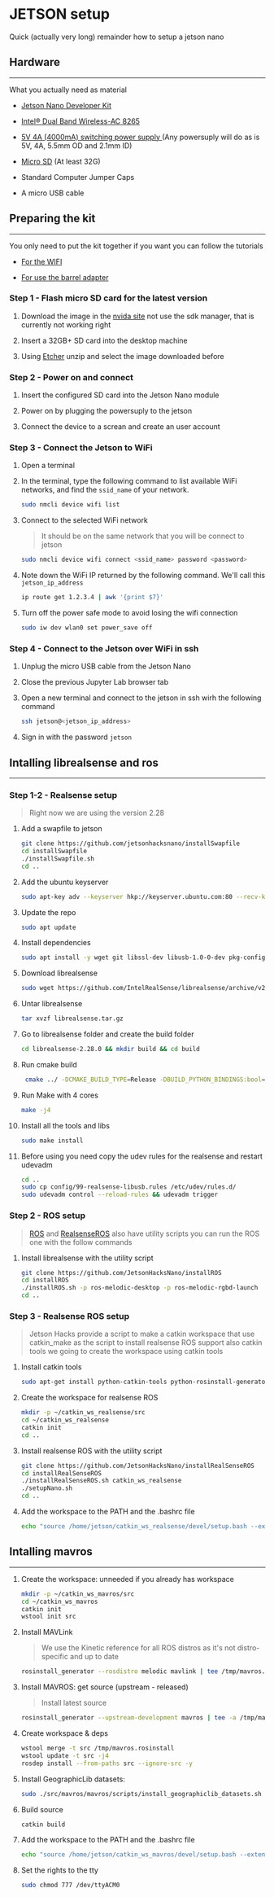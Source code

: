 # JETSON setup

Quick (actually very long) remainder how to setup a jetson nano

## Hardware
---

What you actually need as material

+ [Jetson Nano Developer Kit](https://developer.nvidia.com/embedded/jetson-nano-developer-kit)

+ [Intel® Dual Band Wireless-AC 8265](https://ark.intel.com/content/www/us/en/ark/products/94150/intel-dual-band-wireless-ac-8265.html)

+ [5V 4A (4000mA) switching power supply ](https://www.adafruit.com/product/1466)(Any powersuply will do as is 5V, 4A, 5.5mm OD and 2.1mm ID)

+ [Micro SD](https://www.sandisk.com/home/memory-cards/microsd-cards/extreme-microsd) (At least 32G)

+ Standard Computer Jumper Caps

+ A micro USB cable

## Preparing the kit
---

You only need to put the kit together if you want you can follow the tutorials

+ [For the WIFI](https://www.jetsonhacks.com/2019/04/08/jetson-nano-intel-wifi-and-bluetooth/)

+ [For use the barrel adapter](https://www.jetsonhacks.com/2019/04/10/jetson-nano-use-more-power/)


### Step 1 - Flash micro SD card for the latest version

1. Download the image in the [nvida site](https://developer.nvidia.com/embedded/downloads) not use the sdk manager, that is currently not working right

2. Insert a 32GB+ SD card into the desktop machine

3. Using [Etcher](https://www.balena.io/etcher/) unzip and select the image downloaded before


### Step 2 - Power on and connect

1. Insert the configured SD card into the Jetson Nano module

2. Power on by plugging the powersuply to the jetson

3. Connect the device to a screan and create an user account

### Step 3 - Connect the Jetson to WiFi

1. Open a terminal

2. In the terminal, type the following command to list available WiFi networks, and find the ``ssid_name`` of your network.

    ```bash
    sudo nmcli device wifi list
    ```
3. Connect to  the selected WiFi network

    >  It should be on the same network that you will be connect to jetson

    ```bash
    sudo nmcli device wifi connect <ssid_name> password <password>
    ```
4. Note down the WiFi IP returned by the following command.  We'll call this ``jetson_ip_address``
    
    ```bash
    ip route get 1.2.3.4 | awk '{print $7}'
    ```
5. Turn off the power safe mode to avoid losing the wifi connection

    ```bash
    sudo iw dev wlan0 set power_save off
    ```
### Step 4 - Connect to the Jetson over WiFi in ssh 

1. Unplug the micro USB cable from the Jetson Nano

2. Close the previous Jupyter Lab browser tab

3. Open a new terminal and connect to the jetson in ssh wirh the following command

    ```bash
    ssh jetson@<jetson_ip_address>
    ```
4. Sign in with the password ``jetson``

## Intalling librealsense and ros
---

### Step 1-2 - Realsense setup

> Right now we are using the version 2.28

1. Add a swapfile to jetson

    ```bash
    git clone https://github.com/jetsonhacksnano/installSwapfile
    cd installSwapfile
    ./installSwapfile.sh
    cd ..
    ```

2. Add the ubuntu keyserver
    ```bash
    sudo apt-key adv --keyserver hkp://keyserver.ubuntu.com:80 --recv-key F42ED6FBAB17C654
    ```

3. Update the repo
    ```bash
    sudo apt update
    ```

4. Install dependencies
    ```bash
    sudo apt install -y wget git libssl-dev libusb-1.0-0-dev pkg-config libgtk-3-dev libglfw3-dev libgl1-mesa-dev libglu1-mesa-dev python3-dev cmake
    ```

5. Download librealsense

    ```bash
    sudo wget https://github.com/IntelRealSense/librealsense/archive/v2.28.0.tar.gz -O librealsense.tar.gz
    ```

6. Untar librealsense

    ```bash
    tar xvzf librealsense.tar.gz
    ```

7. Go to librealsense folder and create the build folder 

    ```bash
    cd librealsense-2.28.0 && mkdir build && cd build
    ```

8. Run cmake build

    ```bash
     cmake ../ -DCMAKE_BUILD_TYPE=Release -DBUILD_PYTHON_BINDINGS:bool=true -DBUILD_WITH_CUDA:bool=true -DCMAKE_CUDA_COMPILER=/usr/local/cuda-10.0/bin/nvcc
    ```

9. Run Make with 4 cores

    ```bash
    make -j4
    ```

10. Install all the tools and libs

    ```bash
    sudo make install
    ```

11. Before using you need copy the udev rules for the realsense and restart udevadm

    ```bash
    cd ..
    sudo cp config/99-realsense-libusb.rules /etc/udev/rules.d/
    sudo udevadm control --reload-rules && udevadm trigger
    ```


### Step 2 - ROS setup

> [ROS](https://github.com/JetsonHacksNano/installROS) and [RealsenseROS](https://github.com/JetsonHacksNano/installRealSenseROS) also have utility scripts you can run the ROS one with the follow commands

1. Install librealsense with the utility script
    ```bash
    git clone https://github.com/JetsonHacksNano/installROS
    cd installROS
    ./installROS.sh -p ros-melodic-desktop -p ros-melodic-rgbd-launch
    cd ..
    ```
### Step 3 - Realsense ROS setup

> Jetson Hacks provide a script to make a catkin workspace that use catkin_make as the script to install realsense ROS support also catkin tools we going to create the workspace using catkin tools

1. Install catkin tools

    ```bash
    sudo apt-get install python-catkin-tools python-rosinstall-generator -y
    ```
2. Create the workspace for realsense ROS

    ```bash
    mkdir -p ~/catkin_ws_realsense/src
    cd ~/catkin_ws_realsense
    catkin init
    cd ..
    ```
3. Install realsense ROS with the utility script

    ```bash
    git clone https://github.com/JetsonHacksNano/installRealSenseROS
    cd installRealSenseROS
    ./installRealSenseROS.sh catkin_ws_realsense
    ./setupNano.sh
    cd ..
    ```
4. Add the workspace to the PATH and the .bashrc file

    ```bash
    echo "source /home/jetson/catkin_ws_realsense/devel/setup.bash --extend" >> ~/.bashrc
    ```

## Intalling mavros
---

1. Create the workspace: unneeded if you already has workspace

    ```bash
    mkdir -p ~/catkin_ws_mavros/src
    cd ~/catkin_ws_mavros
    catkin init
    wstool init src
    ```
2. Install MAVLink
    > We use the Kinetic reference for all ROS distros as it's not distro-specific and up to date

    ```bash
    rosinstall_generator --rosdistro melodic mavlink | tee /tmp/mavros.rosinstall
    ```
3. Install MAVROS: get source (upstream - released)
    >  Install latest source

    ```bash
    rosinstall_generator --upstream-development mavros | tee -a /tmp/mavros.rosinstall
    ```
4. Create workspace & deps

    ```bash
    wstool merge -t src /tmp/mavros.rosinstall
    wstool update -t src -j4
    rosdep install --from-paths src --ignore-src -y
    ```
5. Install GeographicLib datasets:

    ```bash
    sudo ./src/mavros/mavros/scripts/install_geographiclib_datasets.sh
    ```
6. Build source

    ```bash
    catkin build
    ```
7. Add the workspace to the PATH and the .bashrc file

    ```bash
    echo "source /home/jetson/catkin_ws_mavros/devel/setup.bash --extend" >> ~/.bashrc
    ```
8. Set the rights to the tty

    ```bash
    sudo chmod 777 /dev/ttyACM0
    ```